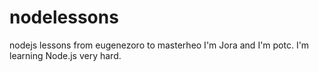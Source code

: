 # nodelessons
nodejs lessons from eugenezoro to masterheo
I'm Jora and I'm potc. I'm learning Node.js very hard.
